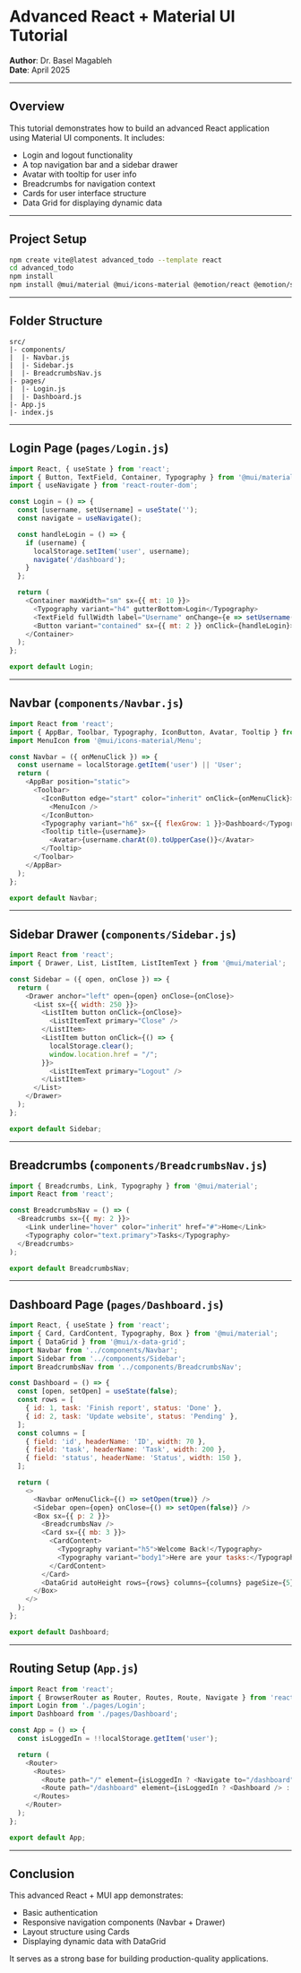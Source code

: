 
# Advanced React + Material UI Tutorial
**Author**: Dr. Basel Magableh  
**Date**: April 2025

---

## Overview

This tutorial demonstrates how to build an advanced React application using Material UI components. It includes:

- Login and logout functionality  
- A top navigation bar and a sidebar drawer  
- Avatar with tooltip for user info  
- Breadcrumbs for navigation context  
- Cards for user interface structure  
- Data Grid for displaying dynamic data  

---

## Project Setup

```bash
npm create vite@latest advanced_todo --template react
cd advanced_todo
npm install
npm install @mui/material @mui/icons-material @emotion/react @emotion/styled @mui/x-data-grid react-router-dom
```

---

## Folder Structure

```text
src/
|- components/
|  |- Navbar.js
|  |- Sidebar.js
|  |- BreadcrumbsNav.js
|- pages/
|  |- Login.js
|  |- Dashboard.js
|- App.js
|- index.js
```

---

## Login Page (`pages/Login.js`)

```javascript
import React, { useState } from 'react';
import { Button, TextField, Container, Typography } from '@mui/material';
import { useNavigate } from 'react-router-dom';

const Login = () => {
  const [username, setUsername] = useState('');
  const navigate = useNavigate();

  const handleLogin = () => {
    if (username) {
      localStorage.setItem('user', username);
      navigate('/dashboard');
    }
  };

  return (
    <Container maxWidth="sm" sx={{ mt: 10 }}>
      <Typography variant="h4" gutterBottom>Login</Typography>
      <TextField fullWidth label="Username" onChange={e => setUsername(e.target.value)} />
      <Button variant="contained" sx={{ mt: 2 }} onClick={handleLogin}>Login</Button>
    </Container>
  );
};

export default Login;
```

---

## Navbar (`components/Navbar.js`)

```javascript
import React from 'react';
import { AppBar, Toolbar, Typography, IconButton, Avatar, Tooltip } from '@mui/material';
import MenuIcon from '@mui/icons-material/Menu';

const Navbar = ({ onMenuClick }) => {
  const username = localStorage.getItem('user') || 'User';
  return (
    <AppBar position="static">
      <Toolbar>
        <IconButton edge="start" color="inherit" onClick={onMenuClick}>
          <MenuIcon />
        </IconButton>
        <Typography variant="h6" sx={{ flexGrow: 1 }}>Dashboard</Typography>
        <Tooltip title={username}>
          <Avatar>{username.charAt(0).toUpperCase()}</Avatar>
        </Tooltip>
      </Toolbar>
    </AppBar>
  );
};

export default Navbar;
```

---

## Sidebar Drawer (`components/Sidebar.js`)

```javascript
import React from 'react';
import { Drawer, List, ListItem, ListItemText } from '@mui/material';

const Sidebar = ({ open, onClose }) => {
  return (
    <Drawer anchor="left" open={open} onClose={onClose}>
      <List sx={{ width: 250 }}>
        <ListItem button onClick={onClose}>
          <ListItemText primary="Close" />
        </ListItem>
        <ListItem button onClick={() => {
          localStorage.clear();
          window.location.href = "/";
        }}>
          <ListItemText primary="Logout" />
        </ListItem>
      </List>
    </Drawer>
  );
};

export default Sidebar;
```

---

## Breadcrumbs (`components/BreadcrumbsNav.js`)

```javascript
import { Breadcrumbs, Link, Typography } from '@mui/material';
import React from 'react';

const BreadcrumbsNav = () => (
  <Breadcrumbs sx={{ my: 2 }}>
    <Link underline="hover" color="inherit" href="#">Home</Link>
    <Typography color="text.primary">Tasks</Typography>
  </Breadcrumbs>
);

export default BreadcrumbsNav;
```

---

## Dashboard Page (`pages/Dashboard.js`)

```javascript
import React, { useState } from 'react';
import { Card, CardContent, Typography, Box } from '@mui/material';
import { DataGrid } from '@mui/x-data-grid';
import Navbar from '../components/Navbar';
import Sidebar from '../components/Sidebar';
import BreadcrumbsNav from '../components/BreadcrumbsNav';

const Dashboard = () => {
  const [open, setOpen] = useState(false);
  const rows = [
    { id: 1, task: 'Finish report', status: 'Done' },
    { id: 2, task: 'Update website', status: 'Pending' },
  ];
  const columns = [
    { field: 'id', headerName: 'ID', width: 70 },
    { field: 'task', headerName: 'Task', width: 200 },
    { field: 'status', headerName: 'Status', width: 150 },
  ];

  return (
    <>
      <Navbar onMenuClick={() => setOpen(true)} />
      <Sidebar open={open} onClose={() => setOpen(false)} />
      <Box sx={{ p: 2 }}>
        <BreadcrumbsNav />
        <Card sx={{ mb: 3 }}>
          <CardContent>
            <Typography variant="h5">Welcome Back!</Typography>
            <Typography variant="body1">Here are your tasks:</Typography>
          </CardContent>
        </Card>
        <DataGrid autoHeight rows={rows} columns={columns} pageSize={5} />
      </Box>
    </>
  );
};

export default Dashboard;
```

---

## Routing Setup (`App.js`)

```javascript
import React from 'react';
import { BrowserRouter as Router, Routes, Route, Navigate } from 'react-router-dom';
import Login from './pages/Login';
import Dashboard from './pages/Dashboard';

const App = () => {
  const isLoggedIn = !!localStorage.getItem('user');

  return (
    <Router>
      <Routes>
        <Route path="/" element={isLoggedIn ? <Navigate to="/dashboard" /> : <Login />} />
        <Route path="/dashboard" element={isLoggedIn ? <Dashboard /> : <Navigate to="/" />} />
      </Routes>
    </Router>
  );
};

export default App;
```

---

## Conclusion

This advanced React + MUI app demonstrates:

- Basic authentication
- Responsive navigation components (Navbar + Drawer)
- Layout structure using Cards
- Displaying dynamic data with DataGrid

It serves as a strong base for building production-quality applications.
